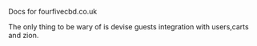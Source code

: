 Docs for fourfivecbd.co.uk

The only thing to be wary of is devise guests integration with users,carts and zion.
